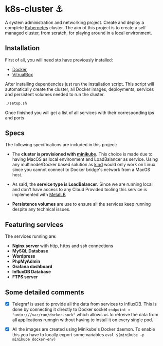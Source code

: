 # k8s-cluster ⚓️

A system administration and networking project. Create and deploy a complete [Kubernetes](https://kubernetes.io/) cluster. The aim of this project is to create a self managed cluster, from scratch, for playing around in a local environment.


## Installation

First of all, you will need sto have previously installed:

- [Docker](https://www.docker.com/)
- [VitrualBox](https://www.virtualbox.org/)

After installing dependencies just run the installation script. This script will automatically create the cluster, all Docker images, deployments, services and persistent volumes needed to run the cluster. 

```bash
./setup.sh
```

Once finished you will get a list of all services with their corresponding ips and ports

## Specs

The following specifications are included in this project:

- The **cluster is provisioned with [minikube](https://minikube.sigs.k8s.io/docs/start/)**. This choice is made due to having MacOS as local environment and LoadBalancer as service. Using any multinode/Docker based solution as [kind](https://kind.sigs.k8s.io/docs/user/quick-start/) would only work on Linux since you cannot connect to Docker bridge's network from a MacOS host.

- As said, the **service type is LoadBalancer**. Since we are running local and don't have access to any Cloud Provided tooling this service is implemented with [MetalLB](https://metallb.universe.tf/)

- **Persistence volumes** are use to ensure all the services keep running despite any technical issues.

## Featuring services

The services running are:
- **Nginx server** with http, https and ssh connections
- **MySQL Database**
- **Wordpress**
- **PhpMyAdmin**
- **Grafana dashboard**
- **InfluxDB Database**
- **FTPS server**

## Some detailed comments

- [x] Telegraf is used to provide all the data from services to InfluxDB. This is done by connecting it directly to Docker socket `endpoint = "unix:///var/run/docker.sock"` which allows us to retreive the data from all applications runngin without having to install it on every single pod.

- [x] All the images are created using Minikube's Docker daemon. To enable this you have to locally export some variables `eval $(minikube -p minikube docker-env)`
